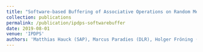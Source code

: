 ```yaml
---
title: "Software-based Buffering of Associative Operations on Random Memory Addresses"
collection: publications
permalink: /publication/ipdps-softwarebuffer
date: 2019-08-01
venue: 'IPDPS'
authors: 'Matthias Hauck (SAP), Marcus Paradies (DLR), Holger Fröning (University of Heidelberg)'
---
```

